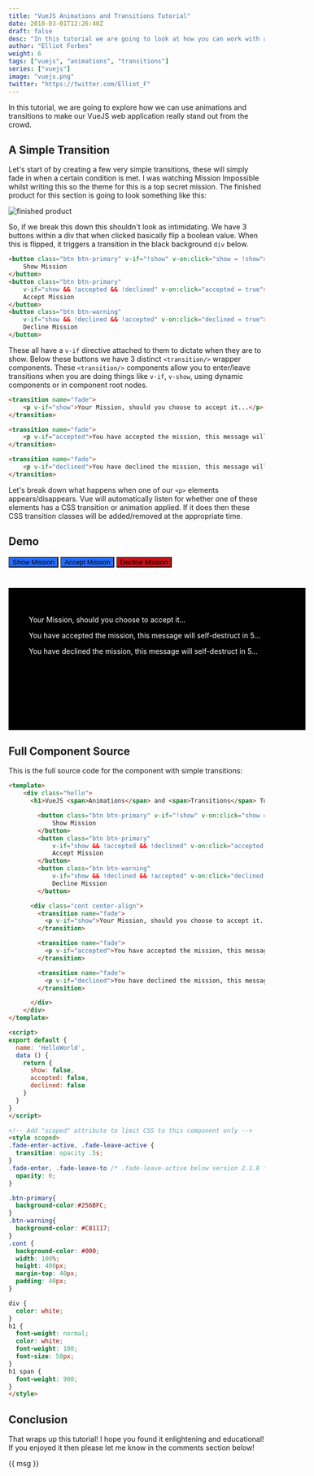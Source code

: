 ```yaml
---
title: "VueJS Animations and Transitions Tutorial"
date: 2018-03-01T12:26:40Z
draft: false
desc: "In this tutorial we are going to look at how you can work with animations and transitions in VueJS"
author: "Elliot Forbes"
weight: 6
tags: ["vuejs", "animations", "transitions"]
series: ["vuejs"]
image: "vuejs.png"
twitter: "https://twitter.com/Elliot_F"
---
```


In this tutorial, we are going to explore how we can use animations and transitions to make our VueJS web application really stand out from the crowd. 

## A Simple Transition

Let's start of by creating a few very simple transitions, these will simply fade in when a certain condition is met. I was watching Mission Impossible whilst writing this so the theme for this is a top secret mission. The finished product for this section is going to look something like this:

![finished product](/images/vuejs-animations.png)

So, if we break this down this shouldn't look as intimidating. We have 3 buttons within a div that when clicked basically flip a boolean value. When this is flipped, it triggers a transition in the black background `div` below. 

```html
<button class="btn btn-primary" v-if="!show" v-on:click="show = !show">
    Show Mission
</button>
<button class="btn btn-primary" 
    v-if="show && !accepted && !declined" v-on:click="accepted = true">
    Accept Mission
</button>
<button class="btn btn-warning" 
    v-if="show && !declined && !accepted" v-on:click="declined = true">
    Decline Mission
</button>
``` 

These all have a `v-if` directive attached to them to dictate when they are to show. Below these buttons we have 3 distinct `<transition/>` wrapper components. These `<transition/>` components allow you to enter/leave transitions when you are doing things like `v-if`, `v-show`, using dynamic components or in component root nodes.  

```html
<transition name="fade">
    <p v-if="show">Your Mission, should you choose to accept it...</p>
</transition>

<transition name="fade">
    <p v-if="accepted">You have accepted the mission, this message will self-destruct in 5...</p>
</transition>

<transition name="fade">
    <p v-if="declined">You have declined the mission, this message will self-destruct in 5...</p>
</transition>
```

Let's break down what happens when one of our `<p>` elements appears/disappears. Vue will automatically listen for whether one of these elements has a CSS transition or animation applied. If it does then these CSS transition classes will be added/removed at the appropriate time.

## Demo

<div id="app">
    <div class="hello">
        <button class="btn btn-primary" v-if="!show" v-on:click="show = !show">
            Show Mission
        </button>
        <button class="btn btn-primary" 
            v-if="show && !accepted && !declined" v-on:click="accepted = true">
            Accept Mission
        </button>
        <button class="btn btn-warning" 
            v-if="show && !declined && !accepted" v-on:click="declined = true">
            Decline Mission
        </button>
        <div class="cont center-align">
        <transition name="fade">
            <p v-if="show">Your Mission, should you choose to accept it...</p>
        </transition>
        <transition name="fade">
            <p v-if="accepted">You have accepted the mission, this message will self-destruct in 5...</p>
        </transition>
        <transition name="fade">
            <p v-if="declined">You have declined the mission, this message will self-destruct in 5...</p>
        </transition>
        </div>
    </div>
</div>

## Full Component Source

This is the full source code for the component with simple transitions:

```html
<template>
    <div class="hello">
      <h1>VueJS <span>Animations</span> and <span>Transitions</span> Tutorial</h1>

        <button class="btn btn-primary" v-if="!show" v-on:click="show = !show">
            Show Mission
        </button>
        <button class="btn btn-primary" 
            v-if="show && !accepted && !declined" v-on:click="accepted = true">
            Accept Mission
        </button>
        <button class="btn btn-warning" 
            v-if="show && !declined && !accepted" v-on:click="declined = true">
            Decline Mission
        </button>

      <div class="cont center-align">
        <transition name="fade">
          <p v-if="show">Your Mission, should you choose to accept it...</p>
        </transition>

        <transition name="fade">
          <p v-if="accepted">You have accepted the mission, this message will self-destruct in 5...</p>
        </transition>

        <transition name="fade">
          <p v-if="declined">You have declined the mission, this message will self-destruct in 5...</p>
        </transition>

      </div>
    </div>
</template>

<script>
export default {
  name: 'HelloWorld',
  data () {
    return {
      show: false,
      accepted: false,
      declined: false
    }
  }
}
</script>

<!-- Add "scoped" attribute to limit CSS to this component only -->
<style scoped>
.fade-enter-active, .fade-leave-active {
  transition: opacity .5s;
}
.fade-enter, .fade-leave-to /* .fade-leave-active below version 2.1.8 */ {
  opacity: 0;
}

.btn-primary{
  background-color:#256BFC;
}
.btn-warning{
  background-color: #C81117;
}
.cont {
  background-color: #000;
  width: 100%;
  height: 400px;
  margin-top: 40px;
  padding: 40px;
}

div {
  color: white;
}
h1 {
  font-weight: normal;
  color: white;
  font-weight: 100;
  font-size: 58px;
}
h1 span {
  font-weight: 900;
}
</style>
```

## Conclusion

That wraps up this tutorial! I hope you found it enlightening and educational! If you enjoyed it then please let me know in the comments section below! 

<div id="app">
    {{ msg }}
</div>


<script>
var app = new Vue({
    el: '#app',
    data () {
        return {
            show: false,
            accepted: false,
            declined: false
        }
    }
})
</script>

<style>
.hello .fade-enter-active, .fade-leave-active {
  transition: opacity .5s;
}
.hello .fade-enter, .fade-leave-to /* .fade-leave-active below version 2.1.8 */ {
  opacity: 0;
}
.hello .btn-primary{
  background-color:#256BFC;
}
.hello .btn-warning{
  background-color: #C81117;
}
.hello .cont {
  background-color: #000;
  width: 100%;
  height: 200px;
  margin-top: 40px;
  padding: 40px;
  color: white;
}
</style>